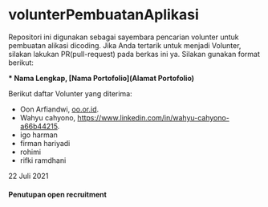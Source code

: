 # volunterPembuatanAplikasi
Repositori ini digunakan sebagai sayembara pencarian volunter untuk pembuatan alikasi dicoding. Jika Anda tertarik untuk menjadi Volunter, silakan lakukan PR(pull-request) pada berkas ini ya. Silakan gunakan format berikut:


**\* Nama Lengkap, [Nama Portofolio](Alamat Portofolio)**


Berikut daftar Volunter yang diterima:

* Oon Arfiandwi, [oo.or.id](https://oo.or.id).
* Wahyu cahyono, https://www.linkedin.com/in/wahyu-cahyono-a66b44215.
* igo harman
* firman hariyadi
* rohimi
* rifki ramdhani

22 Juli 2021
#### Penutupan open recruitment
